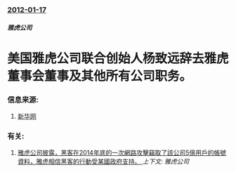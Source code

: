 ### [2012-01-17](/zh/news/2012/01/17/index.md)

##### 雅虎公司
#  美国雅虎公司联合创始人杨致远辞去雅虎董事会董事及其他所有公司职务。




### 信息来源:

1. [新华网](http://news.xinhuanet.com/tech/2012-01/20/c_122610616.htm)

### 有关:

1. [雅虎公司披露，黑客在2014年底的一次網路攻擊竊取了該公司5億用戶的帳號資料，雅虎相信黑客的行動受某國政府支持。 ](/zh/news/2016/09/22/雅虎公司披露-黑客在2014年底的一次網路攻擊竊取了該公司5億用戶的帳號資料-雅虎相信黑客的行動受某國政府支持.md) _上下文: 雅虎公司_
